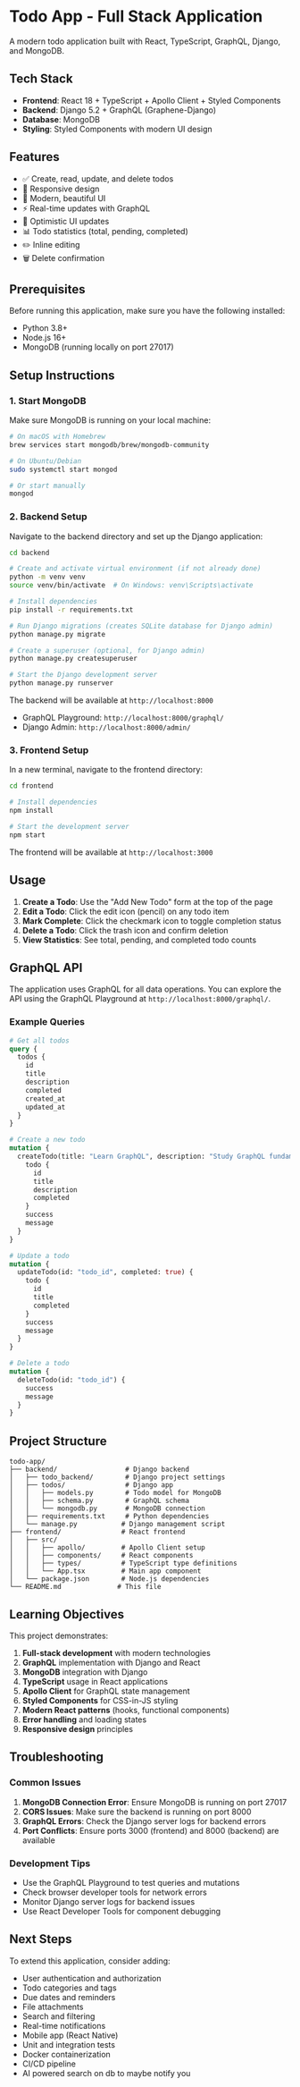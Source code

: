 # Todo App - Full Stack Application

A modern todo application built with React, TypeScript, GraphQL, Django, and MongoDB.

## Tech Stack

- **Frontend**: React 18 + TypeScript + Apollo Client + Styled Components
- **Backend**: Django 5.2 + GraphQL (Graphene-Django)
- **Database**: MongoDB
- **Styling**: Styled Components with modern UI design

## Features

- ✅ Create, read, update, and delete todos
- 📱 Responsive design
- 🎨 Modern, beautiful UI
- ⚡ Real-time updates with GraphQL
- 🔄 Optimistic UI updates
- 📊 Todo statistics (total, pending, completed)
- ✏️ Inline editing
- 🗑️ Delete confirmation

## Prerequisites

Before running this application, make sure you have the following installed:

- Python 3.8+
- Node.js 16+
- MongoDB (running locally on port 27017)

## Setup Instructions

### 1. Start MongoDB

Make sure MongoDB is running on your local machine:

```bash
# On macOS with Homebrew
brew services start mongodb/brew/mongodb-community

# On Ubuntu/Debian
sudo systemctl start mongod

# Or start manually
mongod
```

### 2. Backend Setup

Navigate to the backend directory and set up the Django application:

```bash
cd backend

# Create and activate virtual environment (if not already done)
python -m venv venv
source venv/bin/activate  # On Windows: venv\Scripts\activate

# Install dependencies
pip install -r requirements.txt

# Run Django migrations (creates SQLite database for Django admin)
python manage.py migrate

# Create a superuser (optional, for Django admin)
python manage.py createsuperuser

# Start the Django development server
python manage.py runserver
```

The backend will be available at `http://localhost:8000`
- GraphQL Playground: `http://localhost:8000/graphql/`
- Django Admin: `http://localhost:8000/admin/`

### 3. Frontend Setup

In a new terminal, navigate to the frontend directory:

```bash
cd frontend

# Install dependencies
npm install

# Start the development server
npm start
```

The frontend will be available at `http://localhost:3000`

## Usage

1. **Create a Todo**: Use the "Add New Todo" form at the top of the page
2. **Edit a Todo**: Click the edit icon (pencil) on any todo item
3. **Mark Complete**: Click the checkmark icon to toggle completion status
4. **Delete a Todo**: Click the trash icon and confirm deletion
5. **View Statistics**: See total, pending, and completed todo counts

## GraphQL API

The application uses GraphQL for all data operations. You can explore the API using the GraphQL Playground at `http://localhost:8000/graphql/`.

### Example Queries

```graphql
# Get all todos
query {
  todos {
    id
    title
    description
    completed
    created_at
    updated_at
  }
}

# Create a new todo
mutation {
  createTodo(title: "Learn GraphQL", description: "Study GraphQL fundamentals") {
    todo {
      id
      title
      description
      completed
    }
    success
    message
  }
}

# Update a todo
mutation {
  updateTodo(id: "todo_id", completed: true) {
    todo {
      id
      title
      completed
    }
    success
    message
  }
}

# Delete a todo
mutation {
  deleteTodo(id: "todo_id") {
    success
    message
  }
}
```

## Project Structure

```
todo-app/
├── backend/                 # Django backend
│   ├── todo_backend/        # Django project settings
│   ├── todos/               # Django app
│   │   ├── models.py        # Todo model for MongoDB
│   │   ├── schema.py        # GraphQL schema
│   │   └── mongodb.py       # MongoDB connection
│   ├── requirements.txt     # Python dependencies
│   └── manage.py           # Django management script
├── frontend/               # React frontend
│   ├── src/
│   │   ├── apollo/         # Apollo Client setup
│   │   ├── components/     # React components
│   │   ├── types/          # TypeScript type definitions
│   │   └── App.tsx         # Main app component
│   └── package.json        # Node.js dependencies
└── README.md              # This file
```

## Learning Objectives

This project demonstrates:

1. **Full-stack development** with modern technologies
2. **GraphQL** implementation with Django and React
3. **MongoDB** integration with Django
4. **TypeScript** usage in React applications
5. **Apollo Client** for GraphQL state management
6. **Styled Components** for CSS-in-JS styling
7. **Modern React patterns** (hooks, functional components)
8. **Error handling** and loading states
9. **Responsive design** principles

## Troubleshooting

### Common Issues

1. **MongoDB Connection Error**: Ensure MongoDB is running on port 27017
2. **CORS Issues**: Make sure the backend is running on port 8000
3. **GraphQL Errors**: Check the Django server logs for backend errors
4. **Port Conflicts**: Ensure ports 3000 (frontend) and 8000 (backend) are available

### Development Tips

- Use the GraphQL Playground to test queries and mutations
- Check browser developer tools for network errors
- Monitor Django server logs for backend issues
- Use React Developer Tools for component debugging

## Next Steps

To extend this application, consider adding:

- User authentication and authorization
- Todo categories and tags
- Due dates and reminders
- File attachments
- Search and filtering
- Real-time notifications
- Mobile app (React Native)
- Unit and integration tests
- Docker containerization
- CI/CD pipeline
- AI powered search on db to maybe notify you
  
